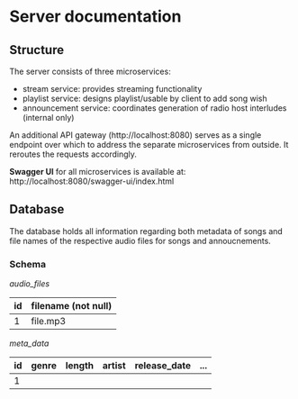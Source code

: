 # Server documentation

## Structure

The server consists of three microservices:
- stream service: provides streaming functionality
- playlist service: designs playlist/usable by client to add song wish
- announcement service: coordinates generation of radio host interludes (internal only)

An additional API gateway (http://localhost:8080) serves as a single endpoint over which to address the separate microservices from outside.
It reroutes the requests accordingly.

**Swagger UI** for all microservices is available at: http://localhost:8080/swagger-ui/index.html

## Database

The database holds all information regarding both metadata of songs and file names of the respective audio files for songs and annoucnements.

### Schema

_audio_files_

| id | filename (not null) |
|----|---------------------|
| 1  | file.mp3            |

_meta_data_

| id  | genre | length | artist | release_date | ... |
|-----|-------|--------|--------|--------------|-----|
| 1   |       |        |        |              |     |
